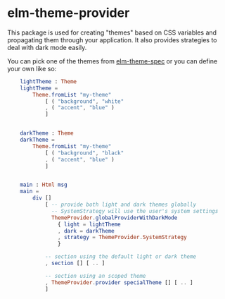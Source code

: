 # elm-theme-provider

This package is used for creating "themes" based on CSS variables and propagating them through your application. It also provides strategies to deal with dark mode easily.

You can pick one of the themes from [elm-theme-spec](https://package.elm-lang.org/packages/uncover-co/elm-theme-spec/latest/) or you can define your own like so:

```elm
    lightTheme : Theme
    lightTheme =
        Theme.fromList "my-theme"
            [ ( "background", "white"
            , ( "accent", "blue" )
            ]


    darkTheme : Theme
    darkTheme =
        Theme.fromList "my-theme"
            [ ( "background", "black"
            , ( "accent", "blue" )
            ]


    main : Html msg
    main =
        div []
            [ -- provide both light and dark themes globally
              -- SystemStrategy will use the user's system settings
              ThemeProvider.globalProviderWithDarkMode
                { light = lightTheme
                , dark = darkTheme
                , strategy = ThemeProvider.SystemStrategy
                }

            -- section using the default light or dark theme
            , section [] [ .. ]

            -- section using an scoped theme
            , ThemeProvider.provider specialTheme [] [ .. ]
            ]
```
